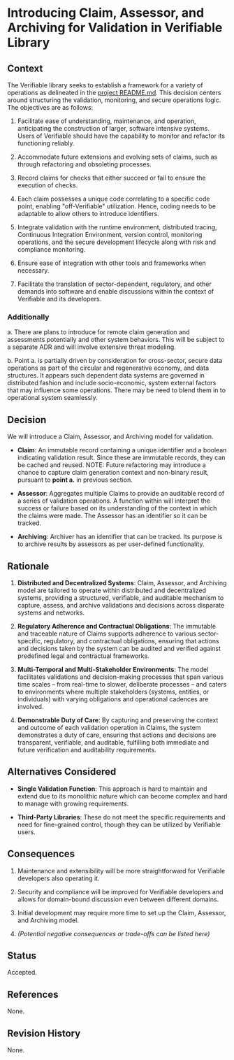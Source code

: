 # Introducing Claim, Assessor, and Archiving for Validation in Verifiable Library

## Context

The Verifiable library seeks to establish a framework for a variety of operations as delineated in the [project README.md](../../README.md). This decision centers around structuring the validation, monitoring, and secure operations logic. The objectives are as follows:

1. Facilitate ease of understanding, maintenance, and operation, anticipating the construction of larger, software intensive systems. Users of Verifiable should have the capability to monitor and refactor its functioning reliably.

2. Accommodate future extensions and evolving sets of claims, such as through refactoring and obsoleting processes.

3. Record claims for checks that either succeed or fail to ensure the execution of checks.

4. Each claim possesses a unique code correlating to a specific code point, enabling "off-Verifiable" utilization. Hence, coding needs to be adaptable to allow others to introduce identifiers.

5. Integrate validation with the runtime environment, distributed tracing, Continuous Integration Environment, version control, monitoring operations, and the secure development lifecycle along with risk and compliance monitoring.

6. Ensure ease of integration with other tools and frameworks when necessary.

7. Facilitate the translation of sector-dependent, regulatory, and other demands into software and enable discussions within the context of Verifiable and its developers.

### Additionally

a. There are plans to introduce for remote claim generation and assessments potentially and other system behaviors. This will be subject to a separate ADR and will involve extensive threat modeling.

b. Point a. is partially driven by consideration for cross-sector, secure data operations as part of the circular and regenerative economy, and data structures. It appears such dependent data systems are governed in distributed fashion and include socio-economic, system external factors that may influence some operations. There may be need to blend them in to operational system seamlessly.

## Decision

We will introduce a Claim, Assessor, and Archiving model for validation.

- **Claim**: An immutable record containing a unique identifier and a boolean indicating validation result. Since these are immutable records, they can be cached and reused. NOTE: Future refactoring may introduce a chance to capture claim generation context and non-binary result, pursuant to **point a.** in previous section.

- **Assessor**: Aggregates multiple Claims to provide an auditable record of a series of validation operations. A function within will interpret the success or failure based on its understanding of the context in which the claims were made. The Assessor has an identifier so it can be tracked.

- **Archiving**: Archiver has an identifier that can be tracked. Its purpose is to archive results by assessors as per user-defined functionality.

## Rationale

1. **Distributed and Decentralized Systems**: Claim, Assessor, and Archiving model are tailored to operate within distributed and decentralized systems, providing a structured, verifiable, and auditable mechanism to capture, assess, and archive validations and decisions across disparate systems and networks.

2. **Regulatory Adherence and Contractual Obligations**: The immutable and traceable nature of Claims supports adherence to various sector-specific, regulatory, and contractual obligations, ensuring that actions and decisions taken by the system can be audited and verified against predefined legal and contractual frameworks.

3. **Multi-Temporal and Multi-Stakeholder Environments**: The model facilitates validations and decision-making processes that span various time scales – from real-time to slower, deliberate processes – and caters to environments where multiple stakeholders (systems, entities, or individuals) with varying obligations and operational cadences are involved.

4. **Demonstrable Duty of Care**: By capturing and preserving the context and outcome of each validation operation in Claims, the system demonstrates a duty of care, ensuring that actions and decisions are transparent, verifiable, and auditable, fulfilling both immediate and future verification and auditability requirements.

## Alternatives Considered

- **Single Validation Function**: This approach is hard to maintain and extend due to its monolithic nature which can become complex and hard to manage with growing requirements.

- **Third-Party Libraries**: These do not meet the specific requirements and need for fine-grained control, though they can be utilized by Verifiable users.

## Consequences

1. Maintenance and extensibility will be more straightforward for Verifiable developers also operating it.

2. Security and compliance will be improved for Verifiable developers and allows for domain-bound discussion even between different domains.

3. Initial development may require more time to set up the Claim, Assessor, and Archiving model.

4. *(Potential negative consequences or trade-offs can be listed here)*

## Status

Accepted.

## References

None.

## Revision History

None.
